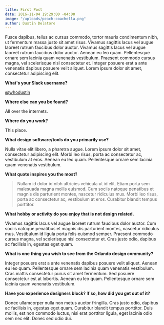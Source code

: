 ```yaml
---
title: First Post
date: 2016-11-04 19:29:00 -04:00
image: "/uploads/peach-coachella.png"
author: Dustin Delatore
---
```


Fusce dapibus, tellus ac cursus commodo, tortor mauris condimentum nibh, ut fermentum massa justo sit amet risus. Vivamus sagittis lacus vel augue laoreet rutrum faucibus dolor auctor. Vivamus sagittis lacus vel augue laoreet rutrum faucibus dolor auctor. Aenean eu leo quam. Pellentesque ornare sem lacinia quam venenatis vestibulum. Praesent commodo cursus magna, vel scelerisque nisl consectetur et. Integer posuere erat a ante venenatis dapibus posuere velit aliquet. Lorem ipsum dolor sit amet, consectetur adipiscing elit.

**What's your Slack username?**

[@whodustin](https://orlandodesigners.slack.com/messages/@whosdustin/)

**Where else can you be found?**

All over the internets.

**Where do you work?**

This place.

**What design software/tools do you primarily use?**

Nulla vitae elit libero, a pharetra augue. Lorem ipsum dolor sit amet, consectetur adipiscing elit. Morbi leo risus, porta ac consectetur ac, vestibulum at eros. Aenean eu leo quam. Pellentesque ornare sem lacinia quam venenatis vestibulum.

**What quote inspires you the most?**

> Nullam id dolor id nibh ultricies vehicula ut id elit. Etiam porta sem malesuada magna mollis euismod. Cum sociis natoque penatibus et magnis dis parturient montes, nascetur ridiculus mus. Morbi leo risus, porta ac consectetur ac, vestibulum at eros. Curabitur blandit tempus porttitor.

**What hobby or activity do you enjoy that is not design related.**

Vivamus sagittis lacus vel augue laoreet rutrum faucibus dolor auctor. Cum sociis natoque penatibus et magnis dis parturient montes, nascetur ridiculus mus. Vestibulum id ligula porta felis euismod semper. Praesent commodo cursus magna, vel scelerisque nisl consectetur et. Cras justo odio, dapibus ac facilisis in, egestas eget quam.

**What is one thing you wish to see from the Orlando design community?**

Integer posuere erat a ante venenatis dapibus posuere velit aliquet. Aenean eu leo quam. Pellentesque ornare sem lacinia quam venenatis vestibulum. Cras mattis consectetur purus sit amet fermentum. Sed posuere consectetur est at lobortis. Aenean eu leo quam. Pellentesque ornare sem lacinia quam venenatis vestibulum.

**Have you experience designers block? If so, how did you get out of it?**

Donec ullamcorper nulla non metus auctor fringilla. Cras justo odio, dapibus ac facilisis in, egestas eget quam. Curabitur blandit tempus porttitor. Duis mollis, est non commodo luctus, nisi erat porttitor ligula, eget lacinia odio sem nec elit. Donec sed odio dui.